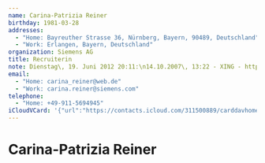 ```yaml
---
name: Carina-Patrizia Reiner
birthday: 1981-03-28
addresses:
  - "Home: Bayreuther Strasse 36, Nürnberg, Bayern, 90489, Deutschland"
  - "Work: Erlangen, Bayern, Deutschland"
organization: Siemens AG
title: Recruiterin
note: Dienstag\, 19. Juni 2012 20:11:\n14.10.2007\, 13:22 - XING - http://www.xing.com\n------------------------------------------------------------------\n14.10.2007\, 13:22 - XING - http://www.xing.com
email:
  - "Home: carina_reiner@web.de"
  - "Work: carina.reiner@siemens.com"
telephone:
  - "Home: +49-911-5694945"
iCloudVCard: '{"url":"https://contacts.icloud.com/311500889/carddavhome/card/4a054541-9054-11e5-acd2-0e796c342b6f.vcf","etag":"\"kmfhaf4w\"","data":"BEGIN:VCARD\r\nVERSION:3.0\r\nFN:\r\nN:Reiner;Carina-Patrizia;;;\r\nUID:4a054541-9054-11e5-acd2-0e796c342b6f\r\nBDAY;VALUE=date:1981-03-28\r\nADR;TYPE=HOME:;;Bayreuther Strasse 36;Nürnberg;Bayern;90489;Deutschland;\r\nADR;TYPE=WORK:;;;Erlangen;Bayern;;Deutschland;\r\nPRODID:ez-vcard 0.9.13-fc\r\nREV:2025-04-03T22:07:33Z\r\nORG:Siemens AG;\r\nTITLE:Recruiterin\r\nNOTE:Dienstag\\, 19. Juni 2012 20:11:\\n14.10.2007\\, 13:22 - XING - http://ww\r\n w.xing.com\\n---------------------------------------------------------------\r\n ---\\n14.10.2007\\, 13:22 - XING - http://www.xing.com\r\nEMAIL;TYPE=HOME:carina_reiner@web.de\r\nEMAIL;TYPE=WORK:carina.reiner@siemens.com\r\nPHOTO;VALUE=uri:https://gateway.icloud.com/contacts/311500889/ck/card/73874\r\n deeaebbb8f6d122db78145a6584\r\nTEL;TYPE=HOME:+49-911-5694945\r\nEND:VCARD"}'
---
```

# Carina-Patrizia Reiner
